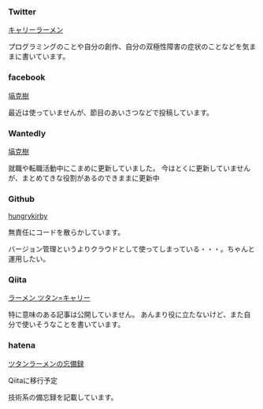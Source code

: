 ### Twitter

<a href="https://twitter.com/hungrykirby" target="_blank">キャリーラーメン</a>

プログラミングのことや自分の創作、自分の双極性障害の症状のことなどを気ままに書いています。


### facebook

<a href="https://www.facebook.com/hungrykirby" target="_blank">塙克樹</a>

最近は使っていませんが、節目のあいさつなどで投稿しています。


### Wantedly

<a href="https://www.wantedly.com/users/10827164" target="_blank">塙克樹</a>

就職や転職活動中にこまめに更新していました。
今はとくに更新していませんが、まとめてきな役割があるのできままに更新中

### Github

<a href="https://github.com/hungrykirby" target="_blank">hungrykirby</a>

無責任にコードを散らかしています。

バージョン管理というよりクラウドとして使ってしまっている・・・。ちゃんと運用したい。

### Qiita

<a href="https://qiita.com/hungrykirby" target="_blank">ラーメン ツタン=キャリー</a>

特に意味のある記事は公開していません。
あんまり役に立たないけど、また自分で使いそうなことを書いています。

### hatena

<a href="http://hungrykirby.hatenablog.com/" target="_blank">ツタンラーメンの忘備録</a>

Qiitaに移行予定

技術系の備忘録を記載しています。